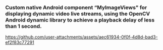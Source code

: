 


### Custom native Android component “MyImageViews" for displaying dynamic video live streams, using the OpenCV Android dynamic library to achieve a playback delay of less than 1 second.



https://github.com/user-attachments/assets/aec61934-0f0f-4d8d-bad3-ef2f83c77291


